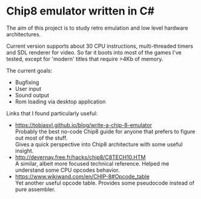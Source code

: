 # Chip8 emulator written in C#
The aim of this project is to study retro emulation and low level hardware architectures.
 
Current version supports about 30 CPU instructions, multi-threaded timers and SDL renderer for video.
So far it boots into most of the games I've tested, except for 'modern' titles that require >4Kb of memory.

The current goals:
- Bugfixing
- User input
- Sound output
- Rom loading via desktop application

Links that I found particularly useful:
- https://tobiasvl.github.io/blog/write-a-chip-8-emulator  
  Probably the best no-code Chip8 guide for anyone that prefers to figure out most of the stuff.  
Gives a quick perspective into Chip8 architecture with some useful insight.
- http://devernay.free.fr/hacks/chip8/C8TECH10.HTM  
 A similar, albeit more focused technical reference. Helped me understand some CPU opcodes behavior.
- https://www.wikiwand.com/en/CHIP-8#Opcode_table  
Yet another useful opcode table. Provides some pseudocode instead of pure assembler.
